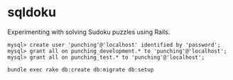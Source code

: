 # sqldoku

Experimenting with solving Sudoku puzzles using Rails.

    mysql> create user 'punching'@'localhost' identified by 'password';
    mysql> grant all on punching_development.* to 'punching'@'localhost';
    mysql> grant all on punching_test.* to 'punching'@'localhost';

    bundle exec rake db:create db:migrate db:setup
